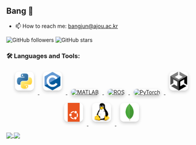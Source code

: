 ## Bang 👋


<!--
**bangjyun/bangjyun** is a ✨ _special_ ✨ repository because its `README.md` (this file) appears on your GitHub profile.

Here are some ideas to get you started:

- 🔭 I’m currently working on ...
- 🌱 I’m currently learning Autonomous Driving
- 👯 I’m looking to collaborate on ...
- 🤔 I’m looking for help with ...
- 💬 Ask me about ...
- 📫 How to reach me: bangjun@ajou.ac.kr
- 😄 Pronouns: ...
- ⚡ Fun fact: ...
-->

- 📫 How to reach me: bangjun@ajou.ac.kr
  
![GitHub followers](https://img.shields.io/github/followers/bangjyun?label=Followers&style=social)
![GitHub stars](https://img.shields.io/github/stars/bangjyun?affiliations=OWNER%2CCOLLABORATOR&style=social)

### 🛠 Languages and Tools:
<p align="center">
  <!-- Python -->
  <a href="https://www.python.org" target="_blank" rel="noreferrer">
    <img src="https://raw.githubusercontent.com/devicons/devicon/master/icons/python/python-original.svg" alt="Python" width="50" height="50" style="margin: 10px; box-shadow: 0px 4px 8px rgba(0,0,0,0.2); border-radius: 10px;"/>
  </a>
  <!-- C -->
  <a href="https://en.wikipedia.org/wiki/C_(programming_language)" target="_blank" rel="noreferrer">
    <img src="https://raw.githubusercontent.com/devicons/devicon/master/icons/c/c-original.svg" alt="C" width="50" height="50" style="margin: 10px; box-shadow: 0px 4px 8px rgba(0,0,0,0.2); border-radius: 10px;"/>
  </a>
  <!-- MATLAB -->
  <a href="https://www.mathworks.com/products/matlab.html" target="_blank" rel="noreferrer">
    <img src="https://upload.wikimedia.org/wikipedia/commons/2/21/Matlab_Logo.png" alt="MATLAB" width="50" height="50" style="margin: 10px; box-shadow: 0px 4px 8px rgba(0,0,0,0.2); border-radius: 10px;"/>
  </a>
  <!-- ROS -->
  <a href="https://www.ros.org" target="_blank" rel="noreferrer">
    <img src="https://upload.wikimedia.org/wikipedia/commons/b/bb/Ros_logo.svg" alt="ROS" width="50" height="50" style="margin: 10px; box-shadow: 0px 4px 8px rgba(0,0,0,0.2); border-radius: 10px;"/>
  </a>
  <!-- PyTorch -->
  <a href="https://pytorch.org/" target="_blank" rel="noreferrer">
    <img src="https://www.vectorlogo.zone/logos/pytorch/pytorch-icon.svg" alt="PyTorch" width="50" height="50" style="margin: 10px; box-shadow: 0px 4px 8px rgba(0,0,0,0.2); border-radius: 10px;"/>
  </a>
  <!-- Unity -->
  <a href="https://unity.com/" target="_blank" rel="noreferrer">
    <img src="https://raw.githubusercontent.com/devicons/devicon/master/icons/unity/unity-original.svg" alt="Unity" width="50" height="50" style="margin: 10px; box-shadow: 0px 4px 8px rgba(0,0,0,0.2); border-radius: 10px;"/>
  </a>
  <!-- Ubuntu -->
  <a href="https://ubuntu.com/" target="_blank" rel="noreferrer">
    <img src="https://raw.githubusercontent.com/devicons/devicon/master/icons/ubuntu/ubuntu-plain.svg" alt="Ubuntu" width="50" height="50" style="margin: 10px; box-shadow: 0px 4px 8px rgba(0,0,0,0.2); border-radius: 10px;"/>
  </a>
  <!-- Linux -->
  <a href="https://www.kernel.org/" target="_blank" rel="noreferrer">
    <img src="https://raw.githubusercontent.com/devicons/devicon/master/icons/linux/linux-original.svg" alt="Linux" width="50" height="50" style="margin: 10px; box-shadow: 0px 4px 8px rgba(0,0,0,0.2); border-radius: 10px;"/>
  </a>
  <!-- MongoDB -->
  <a href="https://www.mongodb.com/" target="_blank" rel="noreferrer">
    <img src="https://raw.githubusercontent.com/devicons/devicon/master/icons/mongodb/mongodb-original.svg" alt="MongoDB" width="50" height="50" style="margin: 10px; box-shadow: 0px 4px 8px rgba(0,0,0,0.2); border-radius: 10px;"/>
  </a>
</p>

<a href="https://github.com/bangjyun/github-readme-stats">
  <img height=200 align="center" src="https://github-readme-stats.vercel.app/api?username=bangjyun" />
</a>
<a href="https://github.com/bangjyun">
  <img height=200 align="center" src="https://github-readme-stats.vercel.app/api/top-langs?username=bangjyun&layout=compact&langs_count=8&card_width=320" />
</a>




